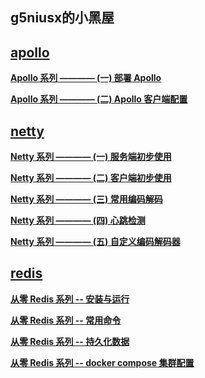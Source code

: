 ## g5niusx的小黑屋

## [apollo](https://www.g5niusx.com/tags.html#apollo)

**[Apollo 系列 ———— (一) 部署 Apollo](https://www.g5niusx.com/2019/03/apollo-2.html)**

**[Apollo 系列 ———— (二) Apollo 客户端配置](https://www.g5niusx.com/2019/03/apollo-2.html)**

## [netty](https://www.g5niusx.com/tags.html#netty)

**[Netty 系列 ———— (一) 服务端初步使用](https://www.g5niusx.com/2018/11/netty-1.html)**

**[Netty 系列 ———— (二) 客户端初步使用](https://www.g5niusx.com/2018/11/netty-2.html)**

**[Netty 系列 ———— (三) 常用编码解码](https://www.g5niusx.com/2018/11/netty-3.html)**

**[Netty 系列 ———— (四) 心跳检测](https://www.g5niusx.com/2019/01/netty-4.html)**

**[Netty 系列 ———— (五) 自定义编码解码器](https://www.g5niusx.com/2019/01/netty-5.html)**

## [redis](https://www.g5niusx.com/tags.html#redis)

**[从零 Redis 系列 -- 安装与运行](https://www.g5niusx.com/2019/04/redis-1.html)**

**[从零 Redis 系列 -- 常用命令](https://www.g5niusx.com/2019/04/redis-2.html)**

**[从零 Redis 系列 -- 持久化数据](https://www.g5niusx.com/2019/04/redis-3.html)**

**[从零 Redis 系列 -- docker compose 集群配置](https://www.g5niusx.com/2019/04/redis-4.html)**
